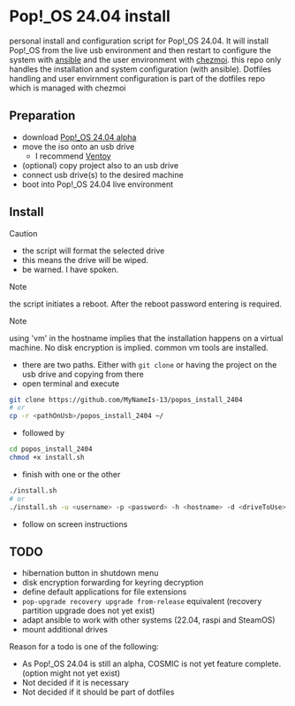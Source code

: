 # Pop!_OS 24.04 install

personal install and configuration script for Pop!_OS 24.04.
It will install Pop!_OS from the live usb environment and then restart to configure the system with [ansible](https://www.ansible.com/) and the user environment with [chezmoi](https://www.chezmoi.io/).
this repo only handles the installation and system configuration (with ansible).
Dotfiles handling and user envirnment configuration is part of the dotfiles repo which is managed with chezmoi

## Preparation

- download [Pop!_OS 24.04 alpha](https://system76.com/cosmic)
- move the iso onto an usb drive
  - I recommend [Ventoy](https://www.ventoy.net/en/index.html)
- (optional) copy project also to an usb drive
- connect usb drive(s) to the desired machine
- boot into Pop!_OS 24.04 live environment

## Install

> [!CAUTION]
>
> - the script will format the selected drive
> - this means the drive will be wiped.
> - be warned. I have spoken.

> [!NOTE]
>
> the script initiates a reboot. After the reboot password entering is required.

> [!NOTE]
>
> using 'vm' in the hostname implies that the installation happens on a virtual machine. No disk encryption is implied. common vm tools are installed.

- there are two paths. Either with `git clone` or having the project on the usb drive and copying from there
- open terminal and execute

```bash
git clone https://github.com/MyNameIs-13/popos_install_2404
# or
cp -r <pathOnUsb>/popos_install_2404 ~/
```

- followed by

```bash
cd popos_install_2404
chmod +x install.sh
```

- finish with one or the other

```bash
./install.sh
# or
./install.sh -u <username> -p <password> -h <hostname> -d <driveToUse>
```

- follow on screen instructions

## TODO

- hibernation button in shutdown menu
- disk encryption forwarding for keyring decryption
- define default applications for file extensions
- `pop-upgrade recovery upgrade from-release` equivalent (recovery partition upgrade does not yet exist)
- adapt ansible to work with other systems (22.04, raspi and SteamOS)
- mount additional drives

Reason for a todo is one of the following:

- As Pop!_OS 24.04 is still an alpha, COSMIC is not yet feature complete. (option might not yet exist)
- Not decided if it is necessary
- Not decided if it should be part of dotfiles
